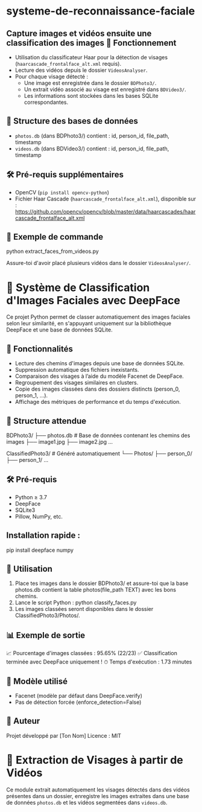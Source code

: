 # systeme-de-reconnaissance-faciale
Capture images et vidéos ensuite une classification des images
🧰 Fonctionnement
-----------------
- Utilisation du classificateur Haar pour la détection de visages (`haarcascade_frontalface_alt.xml` requis).
- Lecture des vidéos depuis le dossier `VideosAnalyser`.
- Pour chaque visage détecté :
  - Une image est enregistrée dans le dossier `BDPhoto3/`.
  - Un extrait vidéo associé au visage est enregistré dans `BDVideo3/`.
  - Les informations sont stockées dans les bases SQLite correspondantes.

📁 Structure des bases de données
---------------------------------
- `photos.db` (dans BDPhoto3/) contient : id, person_id, file_path, timestamp
- `videos.db` (dans BDVideo3/) contient : id, person_id, file_path, timestamp

🛠️ Pré-requis supplémentaires
-----------------------------
- OpenCV (`pip install opencv-python`)
- Fichier Haar Cascade (`haarcascade_frontalface_alt.xml`), disponible sur : https://github.com/opencv/opencv/blob/master/data/haarcascades/haarcascade_frontalface_alt.xml

🧪 Exemple de commande
----------------------
python extract_faces_from_videos.py

Assure-toi d'avoir placé plusieurs vidéos dans le dossier `VideosAnalyser/`.


📸 Système de Classification d'Images Faciales avec DeepFace
===========================================================

Ce projet Python permet de classer automatiquement des images faciales selon leur similarité, en s'appuyant uniquement sur la bibliothèque DeepFace et une base de données SQLite.

🚀 Fonctionnalités
------------------
- Lecture des chemins d'images depuis une base de données SQLite.
- Suppression automatique des fichiers inexistants.
- Comparaison des visages à l’aide du modèle Facenet de DeepFace.
- Regroupement des visages similaires en clusters.
- Copie des images classées dans des dossiers distincts (person_0, person_1, ...).
- Affichage des métriques de performance et du temps d'exécution.

📁 Structure attendue
---------------------
BDPhoto3/
├── photos.db           # Base de données contenant les chemins des images
├── image1.jpg
├── image2.jpg
...

ClassifiedPhoto3/       # Généré automatiquement
└── Photos/
    ├── person_0/
    ├── person_1/
    ...

🛠️ Pré-requis
-------------
- Python ≥ 3.7
- DeepFace
- SQLite3
- Pillow, NumPy, etc.

Installation rapide :
---------------------
pip install deepface numpy

🧠 Utilisation
--------------
1. Place tes images dans le dossier BDPhoto3/ et assure-toi que la base photos.db contient la table photos(file_path TEXT) avec les bons chemins.
2. Lance le script Python :
   python classify_faces.py
3. Les images classées seront disponibles dans le dossier ClassifiedPhoto3/Photos/.

📊 Exemple de sortie
--------------------
📈 Pourcentage d'images classées : 95.65% (22/23)
✅ Classification terminée avec DeepFace uniquement !
⏱ Temps d'exécution : 1.73 minutes

🧪 Modèle utilisé
-----------------
- Facenet (modèle par défaut dans DeepFace.verify)
- Pas de détection forcée (enforce_detection=False)

📝 Auteur
---------
Projet développé par [Ton Nom]
Licence : MIT

🎥 Extraction de Visages à partir de Vidéos
===========================================

Ce module extrait automatiquement les visages détectés dans des vidéos présentes dans un dossier, enregistre les images extraites dans une base de données `photos.db` et les vidéos segmentées dans `videos.db`.
